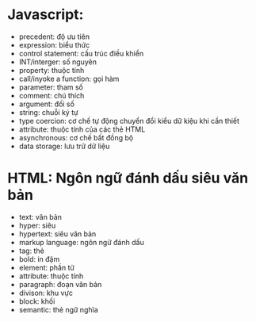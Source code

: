 # Javascript:

- precedent: độ ưu tiên
- expression: biểu thức
- control statement: cấu trúc điều khiển
- INT/interger: số nguyên
- property: thuộc tính
- call/inyoke a function: gọi hàm
- parameter: tham số
- comment: chú thích
- argument: đối số
- string: chuỗi ký tự
- type coercion: cơ chế tự động chuyển đổi kiểu dữ kiệu khi cần thiết
- attribute: thuộc tính của các thẻ HTML
- asynchronous: cơ chế bất đồng bộ
- data storage: lưu trữ dữ liệu

# HTML: Ngôn ngữ đánh dấu siêu văn bản

- text: văn bản
- hyper: siêu
- hypertext: siêu văn bản
- markup language: ngôn ngữ đánh dấu
- tag: thẻ
- bold: in đậm
- element: phần tử
- attribute: thuộc tính
- paragraph: đoạn văn bản
- divison: khu vực
- block: khối
- semantic: thẻ ngữ nghĩa

